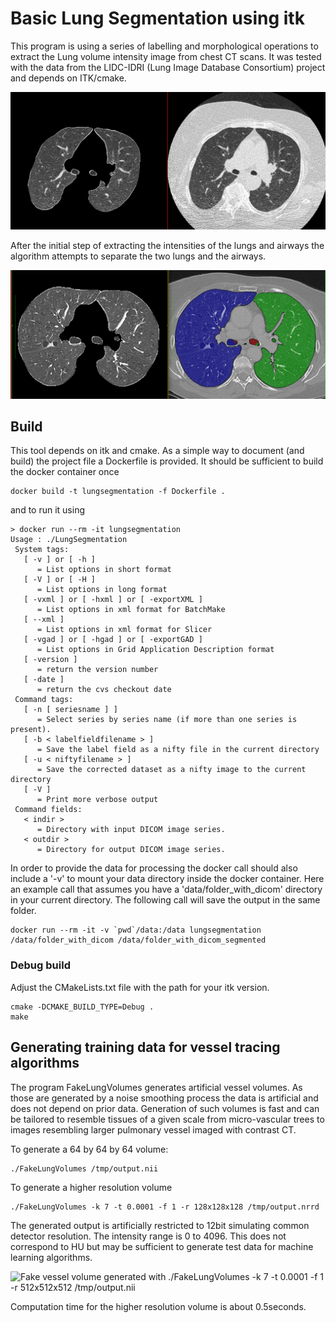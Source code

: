 # Basic Lung Segmentation using itk

This program is using a series of labelling and morphological operations to extract the Lung volume intensity image from chest CT scans. It was tested with the data from the LIDC-IDRI (Lung Image Database Consortium) project and depends on ITK/cmake.

![screenshot](img/screenshot.png)

After the initial step of extracting the intensities of the lungs and airways the algorithm attempts to separate the two lungs and the airways.

![DICOM output files](img/DICOMOutput.png)

## Build

This tool depends on itk and cmake. As a simple way to document (and build) the project file a Dockerfile is provided. It should be sufficient to build the docker container once
```
docker build -t lungsegmentation -f Dockerfile .
```
and to run it using
```
> docker run --rm -it lungsegmentation
Usage : ./LungSegmentation
 System tags: 
   [ -v ] or [ -h ]
      = List options in short format
   [ -V ] or [ -H ]
      = List options in long format
   [ -vxml ] or [ -hxml ] or [ -exportXML ]
      = List options in xml format for BatchMake
   [ --xml ]
      = List options in xml format for Slicer
   [ -vgad ] or [ -hgad ] or [ -exportGAD ]
      = List options in Grid Application Description format
   [ -version ]
      = return the version number
   [ -date ]
      = return the cvs checkout date
 Command tags: 
   [ -n [ seriesname ] ]
      = Select series by series name (if more than one series is present).
   [ -b < labelfieldfilename > ]
      = Save the label field as a nifty file in the current directory
   [ -u < niftyfilename > ]
      = Save the corrected dataset as a nifty image to the current directory
   [ -V ]
      = Print more verbose output
 Command fields: 
   < indir > 
      = Directory with input DICOM image series.
   < outdir > 
      = Directory for output DICOM image series.
```
In order to provide the data for processing the docker call should also include a '-v' to mount your data directory inside the docker container. Here an example call that assumes you have a 'data/folder_with_dicom' directory in your current directory. The following call will save the output in the same folder.
```
docker run --rm -it -v `pwd`/data:/data lungsegmentation /data/folder_with_dicom /data/folder_with_dicom_segmented
```


### Debug build

Adjust the CMakeLists.txt file with the path for your itk version.
```
cmake -DCMAKE_BUILD_TYPE=Debug .
make
```

## Generating training data for vessel tracing algorithms

The program FakeLungVolumes generates artificial vessel volumes. As those are generated by a noise smoothing process the data is artificial and does not depend on prior data. Generation of such volumes is fast and can be tailored to resemble tissues of a given scale from micro-vascular trees to images resembling larger pulmonary vessel imaged with contrast CT.

To generate a 64 by 64 by 64 volume:
```
./FakeLungVolumes /tmp/output.nii 
```
To generate a higher resolution volume
```
./FakeLungVolumes -k 7 -t 0.0001 -f 1 -r 128x128x128 /tmp/output.nrrd
```
The generated output is artificially restricted to 12bit simulating common detector resolution. The intensity range is 0 to 4096. This does not correspond to HU but may be sufficient to generate test data for machine learning algorithms. 


![Fake vessel volume generated with ./FakeLungVolumes -k 7 -t 0.0001 -f 1 -r 512x512x512 /tmp/output.nii](https://github.com/mmiv-center/LungSegmentation/blob/master/img/FakeVesselVolume.gif)

Computation time for the higher resolution volume is about 0.5seconds.